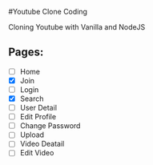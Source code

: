 #Youtube Clone Coding

Cloning Youtube with Vanilla and NodeJS


## Pages:

- [ ] Home
- [x] Join
- [ ] Login
- [x] Search
- [ ] User Detail
- [ ] Edit Profile
- [ ] Change Password
- [ ] Upload
- [ ] Video Deatail
- [ ] Edit Video